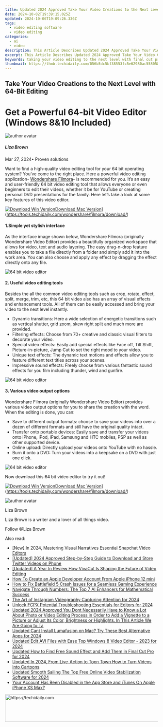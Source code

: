 ```yaml
---
title: Updated 2024 Approved Take Your Video Creations to the Next Level with 64-Bit Editing
date: 2024-10-02T19:39:15.025Z
updated: 2024-10-06T19:09:26.336Z
tags: 
  - video editing software
  - video editing
categories: 
  - ai
  - video
description: This Article Describes Updated 2024 Approved Take Your Video Creations to the Next Level with 64-Bit Editing
excerpt: This Article Describes Updated 2024 Approved Take Your Video Creations to the Next Level with 64-Bit Editing
keywords: taking your video editing to the next level with final cut pro,take your video editing to the next level on mac with adobe premiere pro,take your videos to the next level free slow motion editing with filmora,take your video creations to the next level with 64 bit editing,take your gopro videos to the next level best alternative editing software,take your video editing to the next level with 64 bit power,take your videos to the next level with 64 bit editing
thumbnail: https://thmb.techidaily.com/056b5dc5bf38553fc5e62980ac558058cdfef6fae043dca04e140a16eeec969f.jpg
---
```


## Take Your Video Creations to the Next Level with 64-Bit Editing

# Get a Powerful 64-bit Video Editor (Windows 8&10 Included)

![author avatar](https://lh5.googleusercontent.com/-AIMmjowaFs4/AAAAAAAAAAI/AAAAAAAAABc/Y5UmwDaI7HU/s250-c-k/photo.jpg)

##### Liza Brown

 Mar 27, 2024• Proven solutions

Want to find a high-quality video editing tool for your 64 bit operating system? You’ve come to the right place. Here a powerful video editing application- [Wondershare Filmora](https://tools.techidaily.com/wondershare/filmora/download/)\- is recommended for you. It’s an easy and user-friendly 64 bit video editing tool that allows everyone or even beginners to edit their videos, whether it be for YouTube or creating personal DVD presentations for the family. Here let’s take a look at some key features of this video editor.

[![Download Win Version](https://images.wondershare.com/filmora/guide/download-btn-win.jpg)](https://tools.techidaily.com/wondershare/filmora/download/)[Download Mac Version](https://images.wondershare.com/filmora/guide/download-btn-mac.jpg)](https://tools.techidaily.com/wondershare/filmora/download/)

#### 1.Simple yet stylish interface

As the interface image shown below, Wondershare Filmora (originally Wondershare Video Editor) provides a beautifully organized workspace that allows for video, text and audio layering. The easy drag-n-drop feature enables you to take a file directly from a folder and simply add it into the work area. You can also choose and apply any effect by dragging the effect directly onto any file.

![64 bit video editor](https://tools.techidaily.com/wondershare/filmora/download/)

#### 2. Useful video editing tools

Besides the all the common video editing tools such as crop, rotate, effect, split, merge, trim, etc, this 64 bit video also has an array of visual effects and enhancement tools. All of them can be easily accessed and bring your video to the next level instantly.

* Dynamic transitions: Here a wide selection of energetic transitions such as vertical shutter, grid zoom, skew right split and much more are provided.
* Filtering effects: Choose from 70+ creative and classic visual filters to decorate your video.
* Special video effects: Easily add special effects like Face off, Tilt Shift, Picture-in-picture, Jump Cut to set the right mood to your video.
* Unique text effects: The dynamic text motions and effects allow you to feature different text titles across your scenes.
* Impressive sound effects: Freely choose from various fantastic sound effects for you film including thunder, wind and gunfire.

![64 bit video editor](https://tools.techidaily.com/wondershare/filmora/download/)

#### 3. Various video output options

Wondershare Filmora (originally Wondershare Video Editor) provides various video output options for you to share the creation with the word. When the editing is done, you can:

* Save to different output formats: choose to save your videos into over a dozen of different formats and still have the original quality intact.
* Transfer onto portable devices: Easily save and transfer your videos onto iPhone, iPod, iPad, Samsung and HTC mobiles, PSP as well as other supported device.
* Online upload: Directly upload your videos onto YouTube with no hassle.
* Burn it onto a DVD: Turn your videos into a keepsake on a DVD with just one click.

![64 bit video editor](https://tools.techidaily.com/wondershare/filmora/download/)

Now download this 64 bit video editor to try it out!

[![Download Win Version](https://images.wondershare.com/filmora/guide/download-btn-win.jpg)](https://tools.techidaily.com/wondershare/filmora/download/)[Download Mac Version](https://images.wondershare.com/filmora/guide/download-btn-mac.jpg)](https://tools.techidaily.com/wondershare/filmora/download/)

![author avatar](https://lh5.googleusercontent.com/-AIMmjowaFs4/AAAAAAAAAAI/AAAAAAAAABc/Y5UmwDaI7HU/s250-c-k/photo.jpg)

Liza Brown

Liza Brown is a writer and a lover of all things video.

Follow @Liza Brown

<ins class="adsbygoogle"
      style="display:block"
      data-ad-client="ca-pub-7571918770474297"
      data-ad-slot="8358498916"
      data-ad-format="auto"
      data-full-width-responsive="true"></ins>

<span class="atpl-alsoreadstyle">Also read:</span>
<div><ul>
<li><a href="https://snapchat-videos.techidaily.com/new-in-2024-mastering-visual-narratives-essential-snapchat-video-editors/"><u>[New] In 2024, Mastering Visual Narratives Essential Snapchat Video Editors</u></a></li>
<li><a href="https://twitter-videos.techidaily.com/updated-2024-approved-step-by-step-guide-to-download-and-store-twitter-videos-on-phone/"><u>[Updated] 2024 Approved Step-by-Step Guide to Download and Store Twitter Videos on Phone</u></a></li>
<li><a href="https://fox-glue.techidaily.com/updated-a-year-in-review-how-vivacut-is-shaping-the-future-of-video-editing/"><u>[Updated] A Year In Review How VivaCut Is Shaping the Future of Video Editing</u></a></li>
<li><a href="https://apple-account.techidaily.com/how-to-create-an-apple-developer-account-from-apple-iphone-12-mini-by-drfone-ios/"><u>How To Create an Apple Developer Account From Apple iPhone 12 mini</u></a></li>
<li><a href="https://win-answers.techidaily.com/how-to-fix-battlefield-5-crash-issues-for-a-seamless-gaming-experience/"><u>How to Fix Battlefield 5 Crash Issues for a Seamless Gaming Experience</u></a></li>
<li><a href="https://tech-haven.techidaily.com/navigate-through-numbers-the-top-7-ai-enhancers-for-mathematical-success/"><u>Navigate Through Numbers: The Top 7 AI Enhancers for Mathematical Success</u></a></li>
<li><a href="https://instagram-video-recordings.techidaily.com/the-art-of-instagram-videography-capturing-attention-for-2024/"><u>The Art of Instagram Videography Capturing Attention for 2024</u></a></li>
<li><a href="https://ai-video-apps.techidaily.com/unlock-fcpx-potential-troubleshooting-essentials-for-editors-for-2024/"><u>Unlock FCPX Potential Troubleshooting Essentials for Editors for 2024</u></a></li>
<li><a href="https://ai-video-apps.techidaily.com/updated-2024-approved-you-dont-necessarily-have-to-know-a-lot-about-photo-or-video-editing-process-in-order-to-add-a-vignette-to-a-picture-or-adjust-its-col/"><u>Updated 2024 Approved You Dont Necessarily Have to Know a Lot About Photo or Video Editing Process in Order to Add a Vignette to a Picture or Adjust Its Color, Brightness or Highlights. In This Article We Are Going to Ta</u></a></li>
<li><a href="https://ai-video-apps.techidaily.com/updated-cant-install-lumafusion-on-mac-try-these-best-alternative-apps-for-2024/"><u>Updated Cant Install Lumafusion on Mac? Try These Best Alternative Apps for 2024</u></a></li>
<li><a href="https://ai-video-apps.techidaily.com/updated-edit-avi-files-with-ease-top-windows-8-video-editor-2023-for-2024/"><u>Updated Edit AVI Files with Ease Top Windows 8 Video Editor - 2023 for 2024</u></a></li>
<li><a href="https://ai-video-apps.techidaily.com/updated-how-to-find-free-sound-effect-and-add-them-in-final-cut-pro-for-2024/"><u>Updated How to Find Free Sound Effect and Add Them in Final Cut Pro for 2024</u></a></li>
<li><a href="https://ai-video-apps.techidaily.com/updated-in-2024-from-live-action-to-toon-town-how-to-turn-videos-into-cartoons/"><u>Updated In 2024, From Live-Action to Toon Town How to Turn Videos Into Cartoons</u></a></li>
<li><a href="https://ai-video-apps.techidaily.com/updated-smooth-sailing-the-top-free-online-video-stabilization-software-for-2024/"><u>Updated Smooth Sailing The Top Free Online Video Stabilization Software for 2024</u></a></li>
<li><a href="https://apple-account.techidaily.com/your-account-has-been-disabled-in-the-app-store-and-itunes-on-apple-iphone-xs-max-by-drfone-ios/"><u>Your Account Has Been Disabled in the App Store and iTunes On Apple iPhone XS Max?</u></a></li>
</ul></div>

<!-- affiliate ads begin -->
<a href="https://appsumo.8odi.net/c/5597632/2132161/7443" target="_top" id="2132161">
  <img src="//a.impactradius-go.com/display-ad/7443-2132161" border="0" alt="https://techidaily.com" width="728" height="90"/>
</a>
<img height="0" width="0" src="https://appsumo.8odi.net/i/5597632/2132161/7443" style="position:absolute;visibility:hidden;" border="0" />
<!-- affiliate ads end -->

